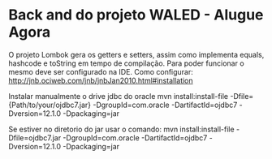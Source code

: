 # Back and do projeto WALED - Alugue Agora

O projeto Lombok gera os getters e setters, assim como implementa equals, hashcode e toString em tempo de compilação. 
Para poder funcionar o mesmo deve ser configurado na IDE.
Como configurar: http://jnb.ociweb.com/jnb/jnbJan2010.html#installation

Instalar manualmente o drive jdbc do oracle
mvn install:install-file -Dfile={Path/to/your/ojdbc7.jar}
      -DgroupId=com.oracle -DartifactId=ojdbc7 -Dversion=12.1.0 -Dpackaging=jar

Se estiver no diretorio do jar usar o comando:
mvn install:install-file -Dfile=ojdbc7.jar -DgroupId=com.oracle -DartifactId=ojdbc7 -Dversion=12.1.0 -Dpackaging=jar
